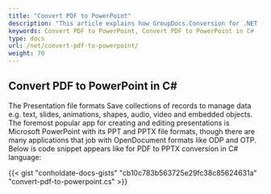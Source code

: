 ```yaml
---
title: "Convert PDF to PowerPoint"
description: "This article explains how GroupDocs.Conversion for .NET (which is a part of Conholdate.Total for .NET) converts PDF file into PowerPoint format."
keywords: Convert PDF to PowerPoint, Convert PDF to PowerPoint in C#
type: docs
url: /net/convert-pdf-to-powerpoint/
weight: 70
---
```


## Convert PDF to PowerPoint in C#

The Presentation file formats Save collections of records to manage data e.g. text, slides, animations, shapes, audio, video and embedded objects. The foremost popular app for creating and editing presentations is Microsoft PowerPoint with its PPT and PPTX file formats, though there are many applications that job with OpenDocument formats like ODP and OTP.
Below is code snippet appears like for PDF to PPTX conversion in C# language:


{{< gist "conholdate-docs-gists" "cb10c783b563725e29fc38c85624631a" "convert-pdf-to-powerpoint.cs" >}}











